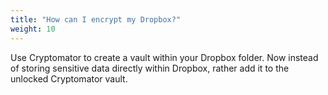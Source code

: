```yaml
---
title: "How can I encrypt my Dropbox?"
weight: 10
---
```


Use Cryptomator to create a vault within your Dropbox folder. Now instead of storing sensitive data directly within Dropbox, rather add it to the unlocked Cryptomator vault.
